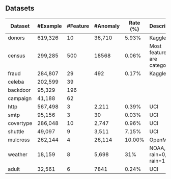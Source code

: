 ## Datasets


Dataset | #Example  | #Feature | #Anomaly | Rate (%) | Description
------- | --------- | ---------| -------- | -------- | ------------
donors| 619,326 | 10 | 36,710 | 5.93% | Kaggle
census| 299,285 | 500 | 18568 | 0.06% | Most features are categorical
fraud| 284,807 | 29 | 492 | 0.17% | Kaggle
celeba| 202,599| 39 | 
backdoor| 95,329| 196 | 
campaign| 41,188| 62
http | 567,498 | 3 | 2,211 | 0.39% | UCI
smtp | 95,156 | 3 | 30 | 0.03% | UCI
covertype | 286,048 | 10 | 2,747 | 0.96% | UCI
shuttle | 49,097 | 9 | 3,511 | 7.15% | UCI
mulcross | 262,144 | 4 | 26,114 | 10.00% | OpenML
weather | 18,159 | 8 | 5,698 | 31% | NOAA, rain=0, no-rain=1
adult | 32,561 | 6 | 7841 | 0.24% | UCI
